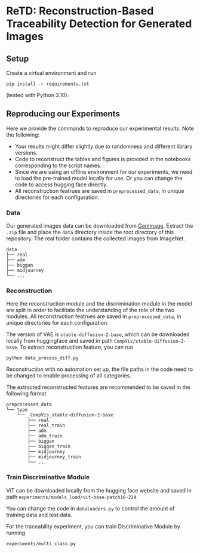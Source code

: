 # ReTD: Reconstruction-Based Traceability Detection for Generated Images


## Setup
Create a virtual environment and run
```
pip install -r requirements.txt
```
(tested with Python 3.10).


## Reproducing our Experiments
Here we provide the commands to reproduce our experimental results.
Note the following:
- Your results might differ slightly due to randomness and different library versions.
- Code to reconstruct the tables and figures is provided in the notebooks corresponding to the script names.
- Since we are using an offline environment for our experiments, we need to load the pre-trained model locally for use. Or you can change the code to access hugging face directly.
- All reconstruction featrues are saved in `preprocessed_data`, in unique directories for each configuration.

### Data

Our generated images data can be downloaded from [GenImage](https://github.com/GenImage-Dataset/GenImage). Extract the `.zip` file and place the `data` directory inside the root directory of this repository. The real folder contains the collected images from ImageNet.
```
data
├── real
├── adm
├── biggan
├── midjourney
└── ...
```

### Reconstruction
Here the reconstruction module and the discrimination module in the model are split in order to facilitate the understanding of the role of the two modules. All reconstruction featrues are saved in `preprocessed_data`, in unique directories for each configuration.

The version of VAE is `stable-diffusion-2-base`, which can be downloaded locally from huggingface and saved in path `CompVis/stable-diffusion-2-base`.
To extract reconstruction feature, you can run
```
python data_process_diff.py
```
Reconstruction with no automation set up, the file paths in the code need to be changed to enable processing of all categories.

The extracted reconstructed features are recommended to be saved in the following format
```
preprocessed_data
└── type
    └── _CompVis_stable-diffusion-2-base
        ├── real
        ├── real_train
        ├── adm
        ├── adm_train
        ├── biggan
        ├── biggan_train
        ├── midjourney
        ├── midjourney_train
        └── ...

```

### Train Discriminative Module

ViT can be downloaded locally from the hugging face website and saved in path `experiments/models_load/vit-base-patch16-224`.

You can change the code in `dataloaders.py` to control the amount of training data and test data.

For the traceability experiment, you can train Discriminative Module by running 
```
experiments/multi_class.py
```
